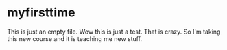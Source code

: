 # myfirsttime

This is just an empty file. Wow this is just a test. That is crazy.
So I'm taking this new course and it is teaching me new stuff.
